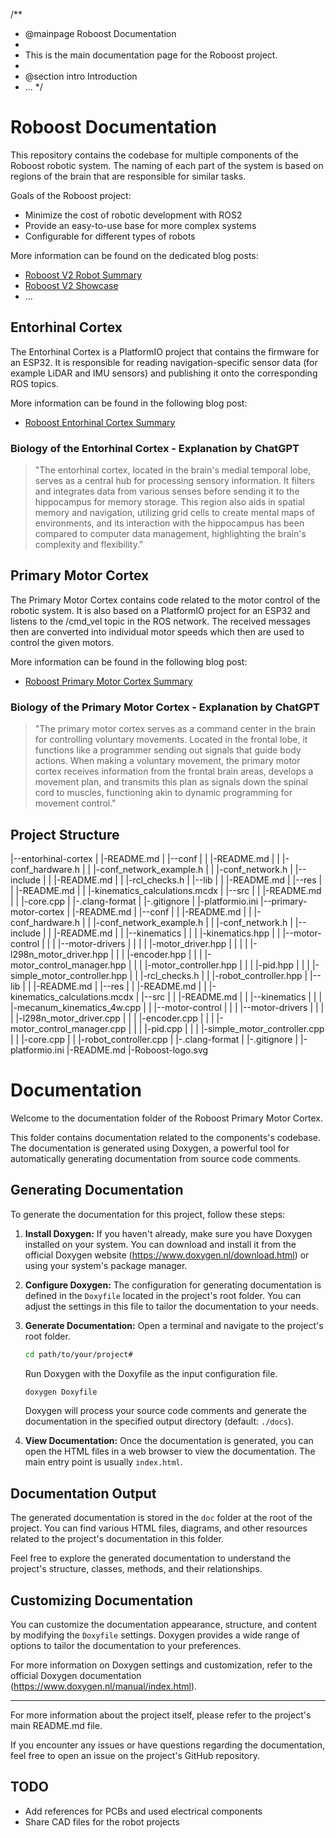 /**
 * @mainpage Roboost Documentation
 *
 * This is the main documentation page for the Roboost project.
 *
 * @section intro Introduction
 * ...
 */
 
# Roboost Documentation

This repository contains the codebase for multiple components of the Roboost robotic system.
The naming of each part of the system is based on regions of the brain that are responsible for similar tasks.

Goals of the Roboost project:

- Minimize the cost of robotic development with ROS2
- Provide an easy-to-use base for more complex systems
- Configurable for different types of robots

More information can be found on the dedicated blog posts:

- [Roboost V2 Robot Summary](https://jakobfriedl.tech/project-summary/)
- [Roboost V2 Showcase](https://technologiehub.at/project-posts/roboost-v2/)
- ...

## Entorhinal Cortex

The Entorhinal Cortex is a PlatformIO project that contains the firmware for an ESP32. It is responsible for reading navigation-specific sensor data (for example LiDAR and IMU sensors) and publishing it onto the corresponding ROS topics.

More information can be found in the following blog post:

- [Roboost Entorhinal Cortex Summary](https://technologiehub.at/project-posts/roboost-entorhinal-cortex/)

### Biology of the Entorhinal Cortex - Explanation by ChatGPT

>"The entorhinal cortex, located in the brain's medial temporal lobe, serves as a central hub for processing sensory information. It filters and integrates data from various senses before sending it to the hippocampus for memory storage. This region also aids in spatial memory and navigation, utilizing grid cells to create mental maps of environments, and its interaction with the hippocampus has been compared to computer data management, highlighting the brain's complexity and flexibility."

## Primary Motor Cortex

The Primary Motor Cortex contains code related to the motor control of the robotic system. It is also based on a PlatformIO project for an ESP32 and listens to the /cmd_vel topic in the ROS network. The received messages then are converted into individual motor speeds which then are used to control the given motors.

More information can be found in the following blog post:

- [Roboost Primary Motor Cortex Summary](https://technologiehub.at/project-posts/roboost-primary-motor-cortex/)

### Biology of the Primary Motor Cortex - Explanation by ChatGPT

>"The primary motor cortex serves as a command center in the brain for controlling voluntary movements. Located in the frontal lobe, it functions like a programmer sending out signals that guide body actions. When making a voluntary movement, the primary motor cortex receives information from the frontal brain areas, develops a movement plan, and transmits this plan as signals down the spinal cord to muscles, functioning akin to dynamic programming for movement control."

## Project Structure

|--entorhinal-cortex
|  |-README.md
|  |--conf
|  |  |-README.md
|  |  |-conf_hardware.h
|  |  |-conf_network_example.h
|  |  |-conf_network.h
|  |--include
|  |  |-README.md
|  |  |-rcl_checks.h
|  |--lib
|  |  |-README.md
|  |--res
|  |  |-README.md
|  |  |-kinematics_calculations.mcdx
|  |--src
|  |  |-README.md
|  |  |-core.cpp
|  |-.clang-format
|  |-.gitignore
|  |-platformio.ini
|--primary-motor-cortex
|  |-README.md
|  |--conf
|  |  |-README.md
|  |  |-conf_hardware.h
|  |  |-conf_network_example.h
|  |  |-conf_network.h
|  |--include
|  |  |-README.md
|  |  |--kinematics
|  |  |  |-kinematics.hpp
|  |  |--motor-control
|  |  |  |--motor-drivers
|  |  |  |  |-motor_driver.hpp
|  |  |  |  |-l298n_motor_driver.hpp
|  |  |  |-encoder.hpp
|  |  |  |-motor_control_manager.hpp
|  |  |  |-motor_controller.hpp
|  |  |  |-pid.hpp
|  |  |  |-simple_motor_controller.hpp
|  |  |-rcl_checks.h
|  |  |-robot_controller.hpp
|  |--lib
|  |  |-README.md
|  |--res
|  |  |-README.md
|  |  |-kinematics_calculations.mcdx
|  |--src
|  |  |-README.md
|  |  |--kinematics
|  |  |  |-mecanum_kinematics_4w.cpp
|  |  |--motor-control
|  |  |  |--motor-drivers
|  |  |  |  |-l298n_motor_driver.cpp
|  |  |  |-encoder.cpp
|  |  |  |-motor_control_manager.cpp
|  |  |  |-pid.cpp
|  |  |  |-simple_motor_controller.cpp
|  |  |-core.cpp
|  |  |-robot_controller.cpp
|  |-.clang-format
|  |-.gitignore
|  |-platformio.ini
|-README.md
|-Roboost-logo.svg

# Documentation

Welcome to the documentation folder of the Roboost Primary Motor Cortex.

This folder contains documentation related to the components's codebase. The documentation is generated using Doxygen, a powerful tool for automatically generating documentation from source code comments.

## Generating Documentation

To generate the documentation for this project, follow these steps:

1. **Install Doxygen:**
   If you haven't already, make sure you have Doxygen installed on your system. You can download and install it from the official Doxygen website (<https://www.doxygen.nl/download.html>) or using your system's package manager.

2. **Configure Doxygen:**
   The configuration for generating documentation is defined in the `Doxyfile` located in the project's root folder. You can adjust the settings in this file to tailor the documentation to your needs.

3. **Generate Documentation:**
   Open a terminal and navigate to the project's root folder.

    ```bash
    cd path/to/your/project#
    ```

    Run Doxygen with the Doxyfile as the input configuration file.

    ```bash
    doxygen Doxyfile
    ```

   Doxygen will process your source code comments and generate the documentation in the specified output directory (default: `./docs`).

4. **View Documentation:**
Once the documentation is generated, you can open the HTML files in a web browser to view the documentation. The main entry point is usually `index.html`.

## Documentation Output

The generated documentation is stored in the `doc` folder at the root of the project. You can find various HTML files, diagrams, and other resources related to the project's documentation in this folder.

Feel free to explore the generated documentation to understand the project's structure, classes, methods, and their relationships.

## Customizing Documentation

You can customize the documentation appearance, structure, and content by modifying the `Doxyfile` settings. Doxygen provides a wide range of options to tailor the documentation to your preferences.

For more information on Doxygen settings and customization, refer to the official Doxygen documentation (<https://www.doxygen.nl/manual/index.html>).

---

For more information about the project itself, please refer to the project's main README.md file.

If you encounter any issues or have questions regarding the documentation, feel free to open an issue on the project's GitHub repository.


## TODO

- Add references for PCBs and used electrical components
- Share CAD files for the robot projects
